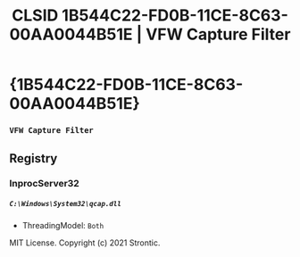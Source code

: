 ﻿---
title: "CLSID 1B544C22-FD0B-11CE-8C63-00AA0044B51E | VFW Capture Filter"
excerpt: What is COM-Object CLSID 1B544C22-FD0B-11CE-8C63-00AA0044B51E?
---

# {1B544C22-FD0B-11CE-8C63-00AA0044B51E}

### `VFW Capture Filter`

## Registry


### InprocServer32

##### `C:\Windows\System32\qcap.dll`
* ThreadingModel: `Both`

MIT License. Copyright (c) 2021 Strontic.



